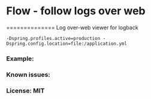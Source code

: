 # Flow - follow logs over web
==============
Log over-web viewer for logback

```
-Dspring.profiles.active=production -Dspring.config.location=file:/application.yml
```

### Example:

### Known issues:

### License: MIT
